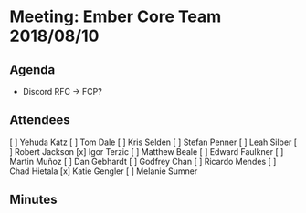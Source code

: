 # Meeting: Ember Core Team 2018/08/10

## Agenda
- Discord RFC → FCP?

## Attendees
[ ] Yehuda Katz
[ ] Tom Dale
[ ] Kris Selden
[ ] Stefan Penner
[ ] Leah Silber
[ ] Robert Jackson
[x] Igor Terzic
[ ] Matthew Beale
[ ] Edward Faulkner
[ ] Martin Muñoz
[ ] Dan Gebhardt
[ ] Godfrey Chan
[ ] Ricardo Mendes
[ ] Chad Hietala
[x] Katie Gengler
[ ] Melanie Sumner

## Minutes
